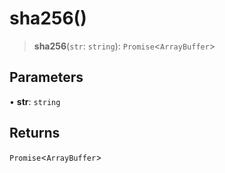 # sha256()

> **sha256**(`str`: `string`): `Promise`\<`ArrayBuffer`\>

## Parameters

• **str**: `string`

## Returns

`Promise`\<`ArrayBuffer`\>
